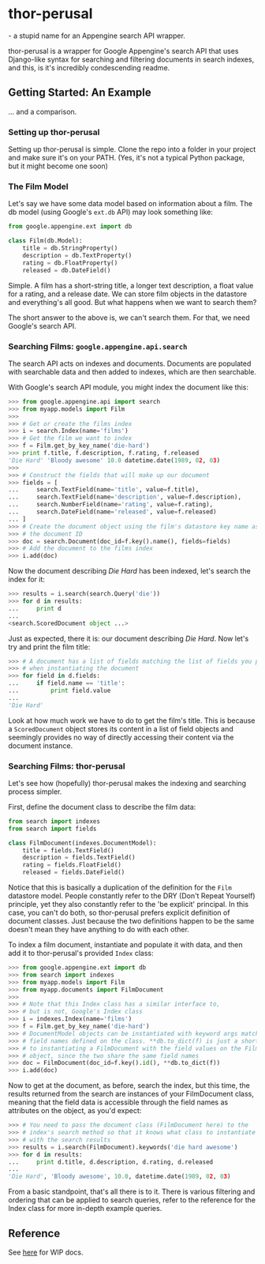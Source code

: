 # thor-perusal
\- a stupid name for an Appengine search API wrapper.

thor-perusal is a wrapper for Google Appengine's search API that uses Django-like syntax for searching and filtering documents in search indexes, and this, is it's incredibly condescending readme.

## Getting Started: An Example
... and a comparison.

### Setting up thor-perusal

Setting up thor-perusal is simple. Clone the repo into a folder in your project and make sure it's on your PATH. (Yes, it's not a typical Python package, but it might become one soon)

### The Film Model

Let's say we have some data model based on information about a film. The db model (using Google's `ext.db` API) may look something like:

```python
from google.appengine.ext import db

class Film(db.Model):
    title = db.StringProperty()
    description = db.TextProperty()
    rating = db.FloatProperty()
    released = db.DateField()
```

Simple. A film has a short-string title, a longer text description, a float value for a rating, and a release date. We can store film objects in the datastore and everything's all good. But what happens when we want to search them?

The short answer to the above is, we can't search them. For that, we need Google's search API.

### Searching Films: `google.appengine.api.search`

The search API acts on indexes and documents. Documents are populated with searchable data and then added to indexes, which are then searchable.

With Google's search API module, you might index the document like this:

```python
>>> from google.appengine.api import search
>>> from myapp.models import Film
>>>
>>> # Get or create the films index
>>> i = search.Index(name='films')
>>> # Get the film we want to index
>>> f = Film.get_by_key_name('die-hard')
>>> print f.title, f.description, f.rating, f.released
'Die Hard' 'Bloody awesome' 10.0 datetime.date(1989, 02, 03)
>>>
>>> # Construct the fields that will make up our document
>>> fields = [
...     search.TextField(name='title', value=f.title),
...     search.TextField(name='description', value=f.description),
...     search.NumberField(name='rating', value=f.rating),
...     search.DateField(name='released', value=f.released)
... ]
>>> # Create the document object using the film's datastore key name as
>>> # the document ID
>>> doc = search.Document(doc_id=f.key().name(), fields=fields)
>>> # Add the document to the films index
>>> i.add(doc)
```

Now the document describing _Die Hard_ has been indexed, let's search the index for it:

```python
>>> results = i.search(search.Query('die'))
>>> for d in results:
...     print d
...
<search.ScoredDocument object ...>
```

Just as expected, there it is: our document describing _Die Hard_. Now let's try and print the film title:

```python
>>> # A document has a list of fields matching the list of fields you passed in
>>> # when instantiating the document
>>> for field in d.fields:
...     if field.name == 'title':
...         print field.value
...
'Die Hard'
```

Look at how much work we have to do to get the film's title. This is because a `ScoredDocument` object stores its content in a list of field objects and seemingly provides no way of directly accessing their content via the document instance.

### Searching Films: thor-perusal

Let's see how (hopefully) thor-perusal makes the indexing and searching process simpler.

First, define the document class to describe the film data:

```python
from search import indexes
from search import fields

class FilmDocument(indexes.DocumentModel):
    title = fields.TextField()
    description = fields.TextField()
    rating = fields.FloatField()
    released = fields.DateField()
```

Notice that this is basically a duplication of the definition for the `Film` datastore model. People constantly refer to the DRY (Don't Repeat Yourself) principle, yet they also constantly refer to the 'be explicit' principal. In this case, you can't do both, so thor-perusal prefers explicit definition of document classes. Just because the two definitions happen to be the same doesn't mean they have anything to do with each other.

To index a film document, instantiate and populate it with data, and then add it to thor-perusal's provided `Index` class:

```python
>>> from google.appengine.ext import db
>>> from search import indexes
>>> from myapp.models import Film
>>> from myapp.documents import FilmDocument
>>>
>>> # Note that this Index class has a similar interface to,
>>> # but is not, Google's Index class
>>> i = indexes.Index(name='films')
>>> f = Film.get_by_key_name('die-hard')
>>> # DocumentModel objects can be instantiated with keyword args matching
>>> # field names defined on the class. **db.to_dict(f) is just a shortcut
>>> # to instantiating a FilmDocument with the field values on the Film
>>> # object, since the two share the same field names
>>> doc = FilmDocument(doc_id=f.key().id(), **db.to_dict(f))
>>> i.add(doc)
```

Now to get at the document, as before, search the index, but this time, the results returned from the search are instances of your FilmDocument class, meaning that the field data is accessible through the field names as attributes on the object, as you'd expect:

```python
>>> # You need to pass the document class (FilmDocument here) to the
>>> # index's search method so that it knows what class to instantiate
>>> # with the search results
>>> results = i.search(FilmDocument).keywords('die hard awesome')
>>> for d in results:
...     print d.title, d.description, d.rating, d.released
...
'Die Hard', 'Bloody awesome', 10.0, datetime.date(1989, 02, 03)
```

From a basic standpoint, that's all there is to it. There is various filtering and ordering that can be applied to search queries, refer to the reference for the Index class for more in-depth example queries.

## Reference

See [here](https://github.com/potatolondon/search/wiki/Reference) for WIP docs.